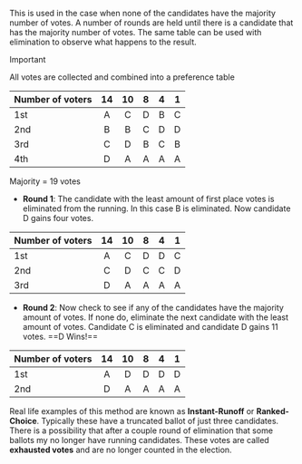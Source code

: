 This is used in the case when none of the candidates have the majority number of votes. A number of rounds are held until there is a candidate that has the majority number of votes. The same table can be used with elimination to observe what happens to the result.
>[!important]
>All votes are collected and combined into a preference table
>
>| Number of voters | 14 | 10 | 8 | 4 | 1|
> | --- | :---: | :---: | :---: | :---: | :---: |
> | 1st | A | C | D | B | C |
> | 2nd | B | B | C | D | D |
> | 3rd | C | D | B | C | B |
> | 4th | D | A | A | A | A |
>
> Majority = 19 votes

- **Round 1**: The candidate with the least amount of first place votes is eliminated from the running. In this case B is eliminated. Now candidate D gains four votes.

| Number of voters | 14 | 10 | 8 | 4 | 1|
| --- | :---: | :---: | :---: | :---: | :---: |
| 1st | A | C | D | D | C |
| 2nd | C | D | C | C | D |
| 3rd | D | A | A | A | A |

- **Round 2**: Now check to see if any of the candidates have the majority amount of votes. If none do, eliminate the next candidate with the least amount of votes. Candidate C is eliminated and candidate D gains 11 votes. ==D Wins!==

| Number of voters | 14 | 10 | 8 | 4 | 1|
| --- | :---: | :---: | :---: | :---: | :---: |
| 1st | A | D | D | D | D |
| 2nd | D | A | A | A | A |

Real life examples of this method are known as **Instant-Runoff** or **Ranked-Choice**. Typically these have a truncated ballot of just three candidates. There is a possibility that after a couple round of elimination that some ballots my no longer have running candidates. These votes are called **exhausted votes** and are no longer counted in the election.
